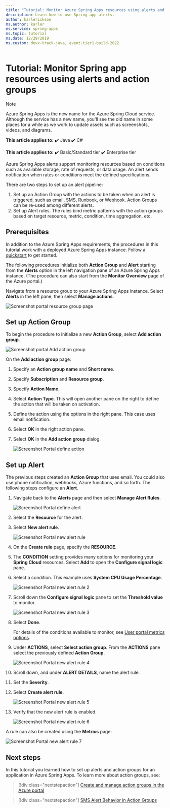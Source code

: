 ```yaml
---
title: "Tutorial: Monitor Azure Spring Apps resources using alerts and action groups | Microsoft Docs"
description: Learn how to use Spring app alerts.
author: karlerickson
ms.author: karler
ms.service: spring-apps
ms.topic: tutorial
ms.date: 12/29/2019
ms.custom: devx-track-java, event-tier1-build-2022
---
```


# Tutorial: Monitor Spring app resources using alerts and action groups

> [!NOTE]
> Azure Spring Apps is the new name for the Azure Spring Cloud service. Although the service has a new name, you'll see the old name in some places for a while as we work to update assets such as screenshots, videos, and diagrams.

**This article applies to:** ✔️ Java ✔️ C#

**This article applies to:** ✔️ Basic/Standard tier ✔️ Enterprise tier

Azure Spring Apps alerts support monitoring resources based on conditions such as available storage, rate of requests, or data usage. An alert sends notification when rates or conditions meet the defined specifications.

There are two steps to set up an alert pipeline:

1. Set up an Action Group with the actions to be taken when an alert is triggered, such as email, SMS, Runbook, or Webhook. Action Groups can be re-used among different alerts.
2. Set up Alert rules. The rules bind metric patterns with the action groups based on target resource, metric, condition, time aggregation, etc.

## Prerequisites

In addition to the Azure Spring Apps requirements, the procedures in this tutorial work with a deployed Azure Spring Apps instance. Follow a [quickstart](./quickstart.md) to get started.

The following procedures initialize both **Action Group** and **Alert** starting from the **Alerts** option in the left navigation pane of an Azure Spring Apps instance. (The procedure can also start from the **Monitor Overview** page of the Azure portal.)

Navigate from a resource group to your Azure Spring Apps instance. Select **Alerts** in the left pane, then select **Manage actions**:

![Screenshot portal resource group page](media/alerts-action-groups/action-1-a.png)

## Set up Action Group

To begin the procedure to initialize a new **Action Group**, select **Add action group**.

![Screenshot portal Add action group](media/alerts-action-groups/action-1.png)

On the **Add action group** page:

1. Specify an **Action group name** and **Short name**.

1. Specify **Subscription** and **Resource group**.

1. Specify **Action Name**.

1. Select **Action Type**.  This will open another pane on the right to define the action that will be taken on activation.

1. Define the action using the options in the right pane.  This case uses email notification.

1. Select **OK** in the right action pane.

1. Select **OK** in the **Add action group** dialog.

   ![Screenshot Portal define action](media/alerts-action-groups/action-2.png)

## Set up Alert

The previous steps created an **Action Group** that uses email. You could also use phone notification, webhooks, Azure functions, and so forth. The following steps configure an **Alert**.

1. Navigate back to the **Alerts** page and then select **Manage Alert Rules**.

   ![Screenshot Portal define alert](media/alerts-action-groups/alerts-2.png)

1. Select the **Resource** for the alert.

1. Select **New alert rule**.

   ![Screenshot Portal new alert rule](media/alerts-action-groups/alerts-3.png)

1. On the **Create rule** page, specify the **RESOURCE**.

1. The **CONDITION** setting provides many options for monitoring your **Spring Cloud** resources.  Select **Add** to open the **Configure signal logic** pane.

1. Select a condition. This example uses **System CPU Usage Percentage**.

   ![Screenshot Portal new alert rule 2](media/alerts-action-groups/alerts-3-1.png)

1. Scroll down the **Configure signal logic** pane to set the **Threshold value** to monitor.

   ![Screenshot Portal new alert rule 3](media/alerts-action-groups/alerts-3-2.png)

1. Select **Done**.

   For details of the conditions available to monitor, see [User portal metrics options](./concept-metrics.md#user-metrics-options).

1. Under **ACTIONS**, select **Select action group**. From the **ACTIONS** pane select the previously defined **Action Group**.

   ![Screenshot Portal new alert rule 4](media/alerts-action-groups/alerts-3-3.png)

1. Scroll down, and under **ALERT DETAILS**, name the alert rule.

1. Set the **Severity**.

1. Select **Create alert rule**.

   ![Screenshot Portal new alert rule 5](media/alerts-action-groups/alerts-3-4.png)

1. Verify that the new alert rule is enabled.

   ![Screenshot Portal new alert rule 6](media/alerts-action-groups/alerts-4.png)

A rule can also be created using the **Metrics** page:

![Screenshot Portal new alert rule 7](media/alerts-action-groups/alerts-5.png)

## Next steps

In this tutorial you learned how to set up alerts and action groups for an application in Azure Spring Apps. To learn more about action groups, see:

> [!div class="nextstepaction"]
> [Create and manage action groups in the Azure portal](../azure-monitor/alerts/action-groups.md)

> [!div class="nextstepaction"]
> [SMS Alert Behavior in Action Groups](../azure-monitor/alerts/alerts-sms-behavior.md)
